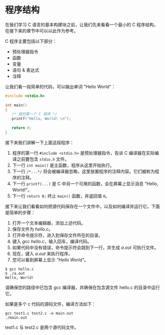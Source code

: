# 程序结构

在我们学习 C 语言的基本构建块之前，让我们先来看看一个最小的 C 程序结构，在接下来的章节中可以以此作为参考。

C 程序主要包括以下部分：

- 预处理器指令
- 函数
- 变量
- 语句 & 表达式
- 注释

让我们看一段简单的代码，可以输出单词 "Hello World"：

```c
#include <stdio.h>
 
int main()
{
   /* 我的第一个 C 程序 */
   printf("Hello, World! \n");
   
   return 0;
}
```

接下来我们讲解一下上面这段程序：

1. 程序的第一行 `#include <stdio.h>` 是预处理器指令，告诉 C 编译器在实际编译之前要包含 `stdio.h` 文件。
2. 下一行 `int main()` 是主函数，程序从这里开始执行。
3. 下一行 `/*...*/` 将会被编译器忽略，这里放置程序的注释内容。它们被称为程序的注释。
4. 下一行 `printf(...)` 是 C 中另一个可用的函数，会在屏幕上显示消息 "Hello, World!"。
5. 下一行 `return 0;` 终止 `main()` 函数，并返回值 `0`。

接下来让我们看看如何把源代码保存在一个文件中，以及如何编译并运行它。下面是简单的步骤：

1. 打开一个文本编辑器，添加上述代码。
2. 保存文件为 _hello.c_。
3. 打开命令提示符，进入到保存文件所在的目录。
4. 键入 _gcc hello.c_，输入回车，编译代码。
5. 如果代码中没有错误，命令提示符会跳到下一行，并生成 _a.out_ 可执行文件。
6. 现在，键入 _a.out_ 来执行程序。
7. 您可以看到屏幕上显示 _"Hello World"_。

```shell
$ gcc hello.c
$ ./a.out
Hello, World!
```

请确保您的路径中已包含 gcc 编译器，并确保在包含源文件 hello.c 的目录中运行它。

如果是多个 c 代码的源码文件，编译方法如下：

```shell
gcc test1.c test2.c -o main.out
./main.out
```

test1.c 与 test2.c 是两个源代码文件。
